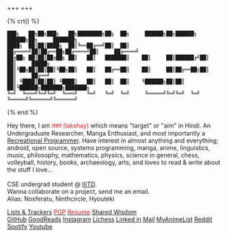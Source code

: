 +++
+++

{% crt() %}
```
███╗   ██╗██╗███╗   ██╗████████╗██╗  ██╗     ██████╗██╗██████╗  ██████╗██╗     ███████╗
████╗  ██║██║████╗  ██║╚══██╔══╝██║  ██║    ██╔════╝██║██╔══██╗██╔════╝██║     ██╔════╝
██╔██╗ ██║██║██╔██╗ ██║   ██║   ███████║    ██║     ██║██████╔╝██║     ██║     █████╗
██║╚██╗██║██║██║╚██╗██║   ██║   ██╔══██║    ██║     ██║██╔══██╗██║     ██║     ██╔══╝
██║ ╚████║██║██║ ╚████║   ██║   ██║  ██║    ╚██████╗██║██║  ██║╚██████╗███████╗███████╗
╚═╝  ╚═══╝╚═╝╚═╝  ╚═══╝   ╚═╝   ╚═╝  ╚═╝     ╚═════╝╚═╝╚═╝  ╚═╝ ╚═════╝╚══════╝╚══════╝
```
{% end %}

Hey there, I am <span style="color: rgb(224, 27, 36);">लक्ष्य (lakshay)</span> which means "target" or "aim" in Hindi. An Undergraduate Researcher, Manga Enthusiast, and most importantly a <u>Recreational Programmer</u>. Have interest in almost anything and everything; android, open source, systems programming, manga, anime, linguistics, music, philosophy, mathematics, physics, science in general, chess, volleyball, history, books, archaeology, arts, and loves to read & write about the stuff I love…<br><br>
CSE undergrad student @ <a href="https://iiitd.ac.in/">IIITD</a>.<br>
Wanna collaborate on a project, send me an email.<br>
Alias: Nosferatu, Ninthcircle, Hyouteki

<a class="inline-button" href="/lists" target="_blank" style="margin-bottom:10px;">Lists & Trackers</a>
<a class="inline-button" href="/pgp" target="_blank" style="margin-bottom:10px;"><span style="color: rgb(224, 27, 36);">PGP</span></a>
<a class="inline-button" href="/resume" target="_blank" style="margin-bottom:10px;"><span style="color: rgb(224, 27, 36);">Resume</span></a>
<a class="inline-button" href="https://sharedwisdom.github.io" target="_blank" style="margin-bottom:10px;">Shared Wisdom</a><br>
<a class="inline-button" href="https://github.com/Hyouteki" target="_blank" style="margin-bottom:10px;">GitHub</a>
<a class="inline-button" href="https://goodreads.com/ninthcircle" target="_blank" style="margin-bottom:10px;">GoodReads</a>
<a class="inline-button" href="https://www.instagram.com/mainlakshayhoon" target="_blank" style="margin-bottom:10px;">Instagram</a>
<a class="inline-button" href="https://lichess.org/@/TheNosferatu" target="_blank" style="margin-bottom:10px;">Lichess</a>
<a class="inline-button" href="https://www.linkedin.com/in/hyouteki" target="_blank" style="margin-bottom:10px;">Linked in</a>
<a class="inline-button" href="mailto:lakshay21060@iiitd.ac.in" target="_blank" style="margin-bottom:10px;">Mail</a>
<a class="inline-button" href="https://myanimelist.net/profile/Hyouteki" target="_blank" style="margin-bottom:10px;">MyAnimeList</a>
<a class="inline-button" href="https://www.reddit.com/user/LuckyDGreat" target="_blank" style="margin-bottom:10px;">Reddit</a>
<a class="inline-button" href="https://open.spotify.com/user/31v5izzempw42wfp46phlvb2qebq?si=50875ba21f134bb3" style="margin-bottom:10px;">Spotify</a>
<a class="inline-button" href="https://www.youtube.com/@hyoutek1" target="_blank" style="margin-bottom:10px;">Youtube</a>
